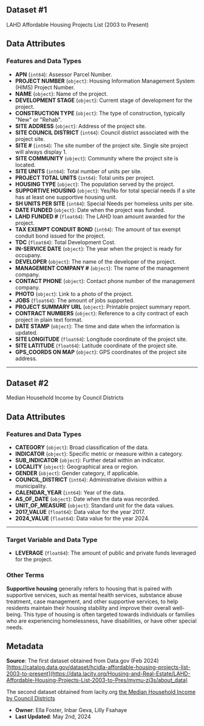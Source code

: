 ## Dataset #1
LAHD Affordable Housing Projects List (2003 to Present)

## Data Attributes

### Features and Data Types

- **APN** (`int64`): Assessor Parcel Number.
- **PROJECT NUMBER** (`object`): Housing Information Management System (HIMS) Project Number.
- **NAME** (`object`): Name of the project.
- **DEVELOPMENT STAGE** (`object`): Current stage of development for the project.
- **CONSTRUCTION TYPE** (`object`): The type of construction, typically "New" or "Rehab".
- **SITE ADDRESS** (`object`): Address of the project site.
- **SITE COUNCIL DISTRICT** (`int64`): Council district associated with the project site.
- **SITE #** (`int64`): The site number of the project site. Single site project will always display 1.
- **SITE COMMUNITY** (`object`): Community where the project site is located.
- **SITE UNITS** (`int64`): Total number of units per site.
- **PROJECT TOTAL UNITS** (`int64`): Total units per project.
- **HOUSING TYPE** (`object`): The population served by the project.
- **SUPPORTIVE HOUSING** (`object`): Yes/No for total special needs if a site has at least one supportive housing unit.
- **SH UNITS PER SITE** (`int64`): Special Needs per homeless units per site.
- **DATE FUNDED** (`object`): Date when the project was funded.
- **LAHD FUNDED #** (`float64`): The LAHD loan amount awarded for the project.
- **TAX EXEMPT CONDUIT BOND** (`int64`): The amount of tax exempt conduit bond issued for the project.
- **TDC** (`float64`): Total Development Cost.
- **IN-SERVICE DATE** (`object`): The year when the project is ready for occupany.
- **DEVELOPER** (`object`): The name of the developer of the project.
- **MANAGEMENT COMPANY #** (`object`): The name of the management company.
- **CONTACT PHONE** (`object`): Contact phone number of the management company.
- **PHOTO** (`object`): Link to a photo of the project.
- **JOBS** (`float64`): The amount of jobs supported.
- **PROJECT SUMMARY URL** (`object`): Printable project summary report.
- **CONTRACT NUMBERS** (`object`): Reference to a city contract of each project in plain text format.
- **DATE STAMP** (`object`): The time and date when the information is updated.
- **SITE LONGITUDE** (`float64`): Longitude coordinate of the project site.
- **SITE LATITUDE** (`float64`): Latitude coordinate of the project site.
- **GPS_COORDS ON MAP** (`object`): GPS coordinates of the project site address.

-------------------------------------------------------------------------------------------------------

## Dataset #2
Median Household Income by Council Districts

## Data Attributes

### Features and Data Types

- **CATEGORY** (`object`): Broad classification of the data.
- **INDICATOR** (`object`): Specific metric or measure within a category.
- **SUB_INDICATOR** (`object`): Further detail within an indicator.
- **LOCALITY** (`object`): Geographical area or region.
- **GENDER** (`object`): Gender category, if applicable.
- **COUNCIL_DISTRICT** (`int64`): Administrative division within a municipality.
- **CALENDAR_YEAR** (`int64`): Year of the data.
- **AS_OF_DATE** (`object`): Date when the data was recorded.
- **UNIT_OF_MEASURE** (`object`): Standard unit for the data values.
- **2017_VALUE** (`float64`): Data value for the year 2017.
- **2024_VALUE** (`float64`): Data value for the year 2024.

-------------------------------------------------------------------------------------------------------

### Target Variable and Data Type
- **LEVERAGE** (`float64`): The amount of public and private funds leveraged for the project.

### Other Terms
**Supportive housing** generally refers to housing that is paired with supportive services, such as mental health services, substance abuse treatment, case management, and other supportive services, to help residents maintain their housing stability and improve their overall well-being. This type of housing is often targeted towards individuals or families who are experiencing homelessness, have disabilities, or have other special needs.

## Metadata

**Source**: The first dataset obtained from Data.gov (Feb 2024) [https://catalog.data.gov/dataset/hcidla-affordable-housing-projects-list-2003-to-present](https://data.lacity.org/Housing-and-Real-Estate/LAHD-Affordable-Housing-Projects-List-2003-to-Pres/mymu-zi3s/about_data)

The second dataset obtained from lacity.org [the Median Household Income by Council Districts](https://controllerdata.lacity.org/dataset/Median-Household-Income-by-Council-Districts/khbi-qsyb)

- **Owner**: Ella Foster, Inbar Geva, Lilly Fsahaye
- **Last Updated**: May 2nd, 2024
